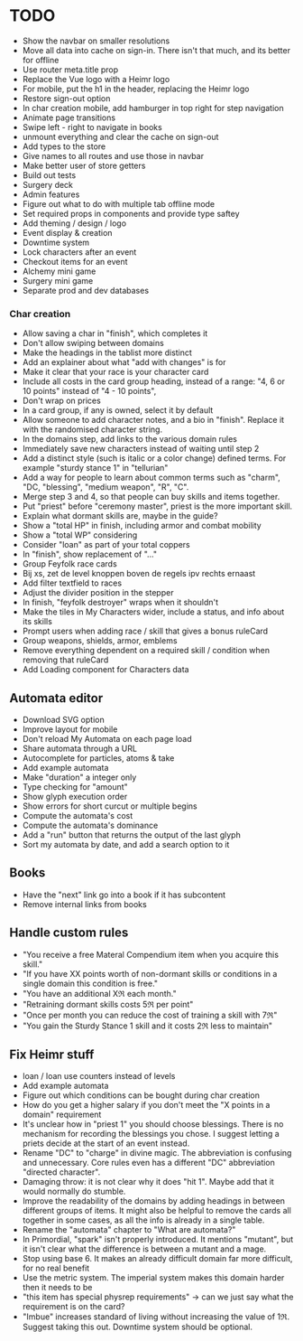 # TODO

- Show the navbar on smaller resolutions
- Move all data into cache on sign-in. There isn't that much, and its better for offline
- Use router meta.title prop
- Replace the Vue logo with a Heimr logo
- For mobile, put the h1 in the header, replacing the Heimr logo
- Restore sign-out option
- In char creation mobile, add hamburger in top right for step navigation
- Animate page transitions
- Swipe left - right to navigate in books
- unmount everything and clear the cache on sign-out
- Add types to the store
- Give names to all routes and use those in navbar
- Make better user of store getters
- Build out tests
- Surgery deck
- Admin features
- Figure out what to do with multiple tab offline mode
- Set required props in components and provide type saftey
- Add theming / design / logo
- Event display & creation
- Downtime system
- Lock characters after an event
- Checkout items for an event
- Alchemy mini game
- Surgery mini game
- Separate prod and dev databases

### Char creation

- Allow saving a char in "finish", which completes it
- Don't allow swiping between domains
- Make the headings in the tablist more distinct
- Add an explainer about what "add with changes" is for
- Make it clear that your race is your character card
- Include all costs in the card group heading, instead of a range: "4, 6 or 10 points" instead of "4 - 10 points",
- Don't wrap on prices
- In a card group, if any is owned, select it by default
- Allow someone to add character notes, and a bio in "finish". Replace it with the randomised character string.
- In the domains step, add links to the various domain rules
- Immediately save new characters instead of waiting until step 2
- Add a distinct style (such is italic or a color change) defined terms. For example "sturdy stance 1" in "tellurian"
- Add a way for people to learn about common terms such as "charm", "DC, "blessing", "medium weapon", "R", "C".
- Merge step 3 and 4, so that people can buy skills and items together.
- Put "priest" before "ceremony master", priest is the more important skill.
- Explain what dormant skills are, maybe in the guide?
- Show a "total HP" in finish, including armor and combat mobility
- Show a "total WP" considering
- Consider "loan" as part of your total coppers
- In "finish", show replacement of "..."
- Group Feyfolk race cards
- Bij xs, zet de level knoppen boven de regels ipv rechts ernaast
- Add filter textfield to races
- Adjust the divider position in the stepper
- In finish, "feyfolk destroyer" wraps when it shouldn't
- Make the tiles in My Characters wider, include a status, and info about its skills
- Prompt users when adding race / skill that gives a bonus ruleCard
- Group weapons, shields, armor, emblems
- Remove everything dependent on a required skill / condition when removing that ruleCard
- Add Loading component for Characters data

## Automata editor

- Download SVG option
- Improve layout for mobile
- Don't reload My Automata on each page load
- Share automata through a URL
- Autocomplete for particles, atoms & take
- Add example automata
- Make "duration" a integer only
- Type checking for "amount"
- Show glyph execution order
- Show errors for short curcut or multiple begins
- Compute the automata's cost
- Compute the automata's dominance
- Add a "run" button that returns the output of the last glyph
- Sort my automata by date, and add a search option to it

## Books

- Have the "next" link go into a book if it has subcontent
- Remove internal links from books

## Handle custom rules

- "You receive a free Materal Compendium item when you acquire this skill."
- "If you have XX points worth of non-dormant skills or conditions in a single domain this condition is free."
- "You have an additional Xℜ each month."
- "Retraining dormant skills costs 5ℜ per point"
- "Once per month you can reduce the cost of training a skill with 7ℜ"
- "You gain the Sturdy Stance 1 skill and it costs 2ℜ less to maintain"

## Fix Heimr stuff

- loan / loan use counters instead of levels
- Add example automata
- Figure out which conditions can be bought during char creation
- How do you get a higher salary if you don't meet the "X points in a domain" requirement
- It's unclear how in "priest 1" you should choose blessings. There is no mechanism for recording the blessings you chose. I suggest letting a priets decide at the start of an event instead.
- Rename "DC" to "charge" in divine magic. The abbreviation is confusing and unnecessary. Core rules even has a different "DC" abbreviation "directed character".
- Damaging throw: it is not clear why it does "hit 1". Maybe add that it would normally do stumble.
- Improve the readability of the domains by adding headings in between different groups of items. It might also be helpful to remove the cards all together in some cases, as all the info is already in a single table.
- Rename the "automata" chapter to "What are automata?"
- In Primordial, "spark" isn't properly introduced. It mentions "mutant", but it isn't clear what the difference is between a mutant and a mage.
- Stop using base 6. It makes an already difficult domain far more difficult, for no real benefit
- Use the metric system. The imperial system makes this domain harder then it needs to be
- "this item has special physrep requirements" -> can we just say what the requirement is on the card?
- "Imbue" increases standard of living without increasing the value of 1ℜ. Suggest taking this out. Downtime system should be optional.
